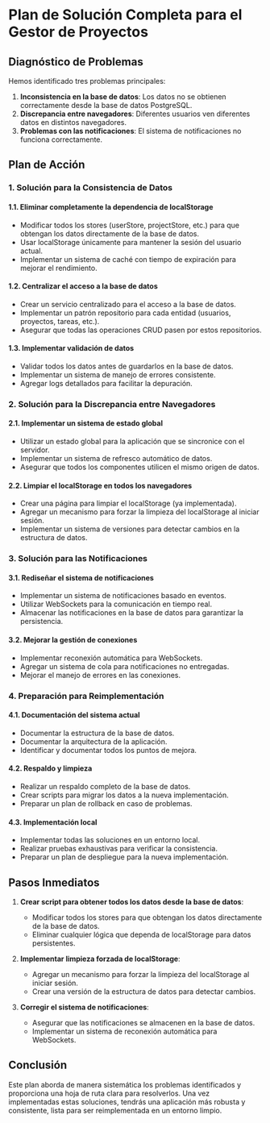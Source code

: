 # Plan de Solución Completa para el Gestor de Proyectos

## Diagnóstico de Problemas

Hemos identificado tres problemas principales:

1. **Inconsistencia en la base de datos**: Los datos no se obtienen correctamente desde la base de datos PostgreSQL.
2. **Discrepancia entre navegadores**: Diferentes usuarios ven diferentes datos en distintos navegadores.
3. **Problemas con las notificaciones**: El sistema de notificaciones no funciona correctamente.

## Plan de Acción

### 1. Solución para la Consistencia de Datos

#### 1.1. Eliminar completamente la dependencia de localStorage

- Modificar todos los stores (userStore, projectStore, etc.) para que obtengan los datos directamente de la base de datos.
- Usar localStorage únicamente para mantener la sesión del usuario actual.
- Implementar un sistema de caché con tiempo de expiración para mejorar el rendimiento.

#### 1.2. Centralizar el acceso a la base de datos

- Crear un servicio centralizado para el acceso a la base de datos.
- Implementar un patrón repositorio para cada entidad (usuarios, proyectos, tareas, etc.).
- Asegurar que todas las operaciones CRUD pasen por estos repositorios.

#### 1.3. Implementar validación de datos

- Validar todos los datos antes de guardarlos en la base de datos.
- Implementar un sistema de manejo de errores consistente.
- Agregar logs detallados para facilitar la depuración.

### 2. Solución para la Discrepancia entre Navegadores

#### 2.1. Implementar un sistema de estado global

- Utilizar un estado global para la aplicación que se sincronice con el servidor.
- Implementar un sistema de refresco automático de datos.
- Asegurar que todos los componentes utilicen el mismo origen de datos.

#### 2.2. Limpiar el localStorage en todos los navegadores

- Crear una página para limpiar el localStorage (ya implementada).
- Agregar un mecanismo para forzar la limpieza del localStorage al iniciar sesión.
- Implementar un sistema de versiones para detectar cambios en la estructura de datos.

### 3. Solución para las Notificaciones

#### 3.1. Rediseñar el sistema de notificaciones

- Implementar un sistema de notificaciones basado en eventos.
- Utilizar WebSockets para la comunicación en tiempo real.
- Almacenar las notificaciones en la base de datos para garantizar la persistencia.

#### 3.2. Mejorar la gestión de conexiones

- Implementar reconexión automática para WebSockets.
- Agregar un sistema de cola para notificaciones no entregadas.
- Mejorar el manejo de errores en las conexiones.

### 4. Preparación para Reimplementación

#### 4.1. Documentación del sistema actual

- Documentar la estructura de la base de datos.
- Documentar la arquitectura de la aplicación.
- Identificar y documentar todos los puntos de mejora.

#### 4.2. Respaldo y limpieza

- Realizar un respaldo completo de la base de datos.
- Crear scripts para migrar los datos a la nueva implementación.
- Preparar un plan de rollback en caso de problemas.

#### 4.3. Implementación local

- Implementar todas las soluciones en un entorno local.
- Realizar pruebas exhaustivas para verificar la consistencia.
- Preparar un plan de despliegue para la nueva implementación.

## Pasos Inmediatos

1. **Crear script para obtener todos los datos desde la base de datos**:
   - Modificar todos los stores para que obtengan los datos directamente de la base de datos.
   - Eliminar cualquier lógica que dependa de localStorage para datos persistentes.

2. **Implementar limpieza forzada de localStorage**:
   - Agregar un mecanismo para forzar la limpieza del localStorage al iniciar sesión.
   - Crear una versión de la estructura de datos para detectar cambios.

3. **Corregir el sistema de notificaciones**:
   - Asegurar que las notificaciones se almacenen en la base de datos.
   - Implementar un sistema de reconexión automática para WebSockets.

## Conclusión

Este plan aborda de manera sistemática los problemas identificados y proporciona una hoja de ruta clara para resolverlos. Una vez implementadas estas soluciones, tendrás una aplicación más robusta y consistente, lista para ser reimplementada en un entorno limpio. 